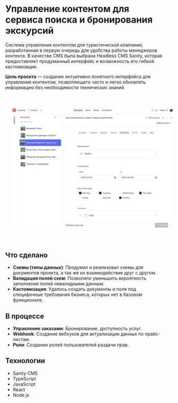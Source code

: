 # Управление контентом для сервиса поиска и бронирования экскурсий 

Система управления контентом для туристической компании, разработанная в первую очередь для удобства работы менеджеров контента. В качестве CMS была выбрана Headless CMS Sanity, которая предоставляет продуманный интерфейс и возможность его гибкой кастомизации.

**Цель проекта** — создание интуитивно понятного интерфейса для управления контентом, позволяющего часто и легко обновлять информацию без необходимости технических знаний.


<img src="https://raw.githubusercontent.com/rodandr13/travelland-sanity-cms/main/static/sanity.JPG" alt="Скриншот страницы" style="padding: 40px 20px;">

## Что сделано
- **Схемы (типы данных)**: Продумал и реализовал схемы для документов проекта, а так же их взаимодействие друг с другом.
- **Валидация полей схем**: Позволило уменьшить вероятность заполнения полей невалидными данным.
- **Кастомизация**: Удалось создать документы и поля под специфичные требования бизнеса, которых нет в базовом функционале. 

## В процессе
- **Управление заказами**: Бронирование, доступность услуг. 
- **Webhook**: Создание вебхуков для актуализации данных по прайс-листам.
- **Роли**: Создание ролей пользователей раздачи прав. 

## Технологии

- Sanity CMS
- TypeScript
- JavaScript
- React
- Node.js

